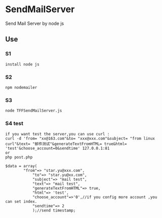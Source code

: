 SendMailServer
==============
Send Mail Server by node js

Use
--------------
### S1
    install node js

### S2
    npm nodemailer

### S3
    node TFFSendMailServer.js

### S4 test
    if you want test the server,you can use curl :
    curl -d 'from= "xx@163.com"&to= "xxx@xxx.com"&subject= "from linux curl"&text= "邮件测试"&generateTextFromHTML= true&html= 'test'&choose_account=0&sendtime' 127.0.0.1:81
    or 
    php post.php

    $data = array(
    		"from"=> "star.yu@xxx.com",
                "to"=> "star.yu@xx.com",
                "subject"=> "mail test",
                "text"=> "mail test",
                "generateTextFromHTML"=> true,
                "html"=> 'test',
                "choose_account"=>'0',//if you config more account ,you can set index.
                "sendtime"=> 2 
                );//send timestamp;
